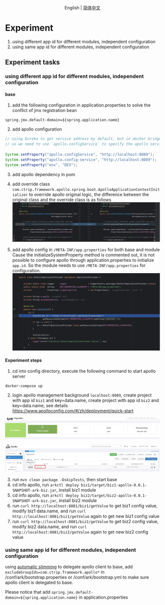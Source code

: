 <div align="center">

English | [简体中文](./README-zh_CN.md)

</div>

# Experiment
1. using different app id for different modules, independent configuration
2. using same app id for different modules, independent configuration

## Experiment tasks
### using different app id for different modules, independent configuration
#### base
1. add the following configuration in application.properties to solve the conflict of jmx registration bean
```properties
spring.jmx.default-domain=${spring.application.name}
```
2. add apollo configuration
```java
// using Eureka to get service address by default, but in docker bridge network mode, the service address is virtual subnet address
// so we need to use `apollo.configService` to specify the apollo service address as localhost

System.setProperty("apollo.configService", "http://localhost:8089");
System.setProperty("apollo.config-service", "http://localhost:8089");
System.setProperty("env", "DEV");
```
3. add apollo dependency in pom

4. add override class `com.ctrip.framework.apollo.spring.boot.ApolloApplicationContextInitializer` to override apollo original logic, the difference between the original class and the override class is as follows
   ![diff.png](imgs/diff.png)

5. add apollo config in `/META-INF/app.properties` for both base and module
   Cause the initializeSystemProperty method is commented out, it is not possible to configure apollo through application.properties to initialize `app.id`. So the module needs to use `/META-INF/app.properties` for configuration.
   ![init.png](imgs/init.png)

#### Experiment steps
1. cd into config directory, execute the following command to start apollo server
```shell
docker-compose up
```
2. login apollo management background `localhost:8089`, create project with app id `biz1` and key=data.name, create project with app id `biz2` and key=data.name, see details https://www.apolloconfig.com/#/zh/deployment/quick-start

![apps.png](imgs/apps.png)

![app-data-name.png](imgs/app-data-name.png)

3. run `mvn clean package -DskipTests`, then start base
4. cd info apollo, run `arkctl deploy biz1/target/biz1-apollo-0.0.1-SNAPSHOT-ark-biz.jar`, install biz1 module
5. cd info apollo, run `arkctl deploy biz2/target/biz2-apollo-0.0.1-SNAPSHOT-ark-biz.jar`, install biz2 module
6. run `curl http://localhost:8081/biz1/getValue` to get biz1 config value, modify biz1 data.name, and run `curl http://localhost:8081/biz1/getValue` again to get new biz1 config value
7. run `curl http://localhost:8081/biz2/getValue` to get biz2 config value, modify biz2 data.name, and run `curl http://localhost:8081/biz2/getValue` again to get new biz2 config value

### using same app id for different modules, independent configuration
using [automatic slimming](https://koupleless.gitee.io/docs/tutorials/module-development/module-slimming/#%E4%B8%80%E9%94%AE%E8%87%AA%E5%8A%A8%E7%98%A6%E8%BA%AB) to delegate apollo client to base, add `excludeGroupIds=com.ctrip.framework.apollo*` in /conf/ark/bootstrap.properties or /conf/ark/bootstrap.yml to make sure apollo client is delegated to base.

Please notice that add `spring.jmx.default-domain=${spring.application.name}` in application.properties
